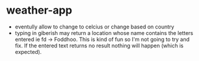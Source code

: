 # weather-app

- eventully allow to change to celcius or change based on country
- typing in giberish may return a location whose name contains the letters entered ie fd -> Foddhoo. This is kind of fun so I'm not going to try and fix. If the entered text returns no result nothing will happen (which is expected).